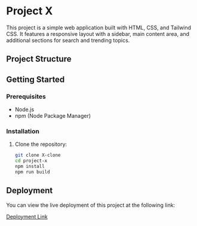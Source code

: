 # Project X

This project is a simple web application built with HTML, CSS, and Tailwind CSS. It features a responsive layout with a sidebar, main content area, and additional sections for search and trending topics.

## Project Structure


## Getting Started

### Prerequisites

- Node.js
- npm (Node Package Manager)

### Installation

1. Clone the repository:
   ```sh
   git clone X-clone
   cd project-x
   npm install
   npm run build
   

## Deployment

You can view the live deployment of this project at the following link:

[Deployment Link](https://metax.freewebhostmost.com/)

